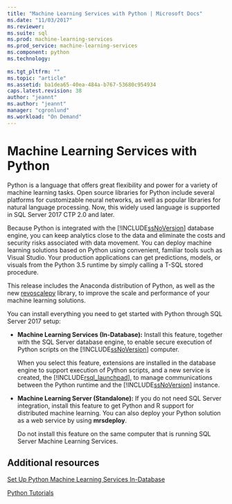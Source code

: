 ```yaml
---
title: "Machine Learning Services with Python | Microsoft Docs"
ms.date: "11/03/2017"
ms.reviewer: 
ms.suite: sql
ms.prod: machine-learning-services
ms.prod_service: machine-learning-services
ms.component: python
ms.technology: 
  
ms.tgt_pltfrm: ""
ms.topic: "article"
ms.assetid: ba1dea65-40ea-484a-b767-53680c954934
caps.latest.revision: 38
author: "jeannt"
ms.author: "jeannt"
manager: "cgronlund"
ms.workload: "On Demand"
---
```

# Machine Learning Services with Python

Python is a language that offers great flexibility and power for a variety of machine learning tasks. Open source libraries for Python include several platforms for customizable neural networks, as well as popular libraries for natural language processing. Now, this widely used language is supported in SQL Server 2017 CTP 2.0 and later.

Because Python is integrated with the [!INCLUDE[ssNoVersion](../../includes/ssnoversion-md.md)] database engine, you can keep analytics close to the data and eliminate the costs and security risks associated with data movement.  You can deploy machine learning solutions based on Python using convenient, familiar tools such as Visual Studio. Your production applications can get predictions, models, or visuals from the Python 3.5 runtime by simply calling a T-SQL stored procedure.

This release includes the Anaconda distribution of Python, as well as the new [revoscalepy](../python/what-is-revoscalepy.md) library, to improve the scale and performance of your machine learning solutions.

You can install everything you need to get started with Python through SQL Server 2017 setup:

+ **Machine Learning Services (In-Database):** Install this feature, together with the SQL Server database engine, to enable secure execution of Python scripts on the [!INCLUDE[ssNoVersion](../../includes/ssnoversion-md.md)] computer.
  
     When you select this feature, extensions are installed in the database engine to support execution of Python scripts, and a new service is created, the [!INCLUDE[rsql_launchpad](../../includes/rsql-launchpad-md.md)], to manage communications between the Python runtime and the [!INCLUDE[ssNoVersion](../../includes/ssnoversion-md.md)] instance.

+ **Machine Learning Server (Standalone):** If you do not need SQL Server integration, install this feature to get Python and R support for distributed machine learning. You can also deploy your Python solution as a web service by using **mrsdeploy**.
  
     Do not install this feature on the same computer that is running SQL Server Machine Learning Services.


## Additional resources

[Set Up Python Machine Learning Services In-Database](setup-python-machine-learning-services.md)

[Python Tutorials](../tutorials/sql-server-python-tutorials.md)
